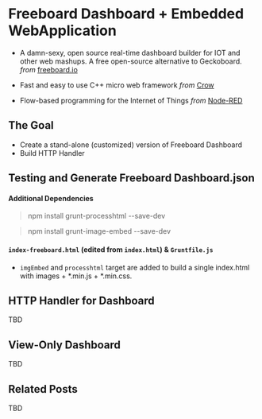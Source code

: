 # Freeboard Dashboard + Embedded WebApplication

- A damn-sexy, open source real-time dashboard builder for IOT and other web mashups. A free open-source alternative to Geckoboard. _from_ [freeboard.io](http://freeboard.io) 

- Fast and easy to use C++ micro web framework  _from_ [Crow](https://github.com/ipkn/crow)

- Flow-based programming for the Internet of Things _from_ [Node-RED](https://nodered.org)

## The Goal

- Create a stand-alone (customized) version of Freeboard Dashboard
- Build HTTP Handler 

## Testing and Generate Freeboard Dashboard.json


#### Additional Dependencies

> npm install grunt-processhtml --save-dev

> npm install grunt-image-embed --save-dev

#### `index-freeboard.html` (edited from `index.html`) & `Gruntfile.js`

- `imgEmbed` and `processhtml` target are added to build a single index.html with images + *.min.js + *.min.css.

## HTTP Handler for Dashboard

TBD

## View-Only Dashboard

TBD

## Related Posts

TBD
